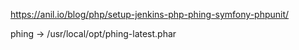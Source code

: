 https://anil.io/blog/php/setup-jenkins-php-phing-symfony-phpunit/
 
 
phing -> /usr/local/opt/phing-latest.phar


